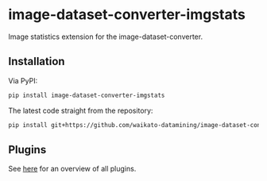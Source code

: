 # image-dataset-converter-imgstats
Image statistics extension for the image-dataset-converter.


## Installation

Via PyPI:

```bash
pip install image-dataset-converter-imgstats
```

The latest code straight from the repository:

```bash
pip install git+https://github.com/waikato-datamining/image-dataset-converter-imgstats.git
```


## Plugins

See [here](plugins/README.md) for an overview of all plugins.

